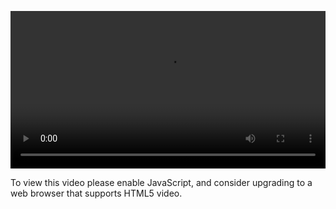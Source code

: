 <video controls="" style="width: 100%; display: block;"><source src="http://o86bpj665.bkt.clouddn.com/gulp-flex-res/11-imagemin.mp4" type="video/mp4"><p>To view this video please enable JavaScript, and consider upgrading to a web browser that supports HTML5 video.</p></video>
